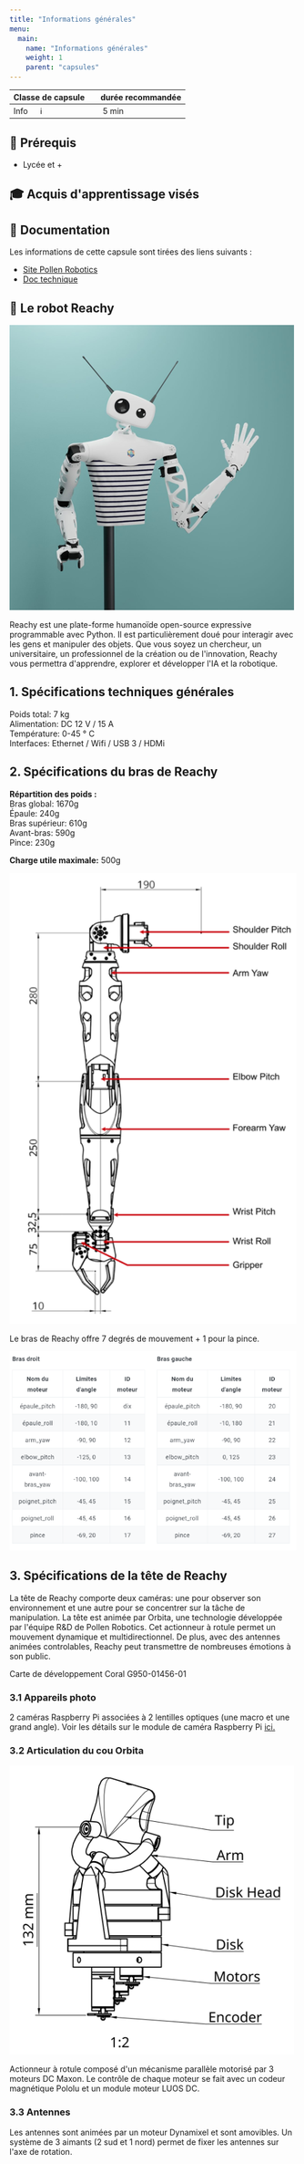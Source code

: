```yaml
---
title: "Informations générales"
menu:
  main:
    name: "Informations générales"
    weight: 1
    parent: "capsules"
---
```


| Classe de capsule  | &emsp;durée recommandée |
|:-------------------|:------------------|
| Info  &emsp;  ℹ️  |&emsp; 5 min      |


## 🎒 Prérequis

- Lycée et +

## 🎓 Acquis d'apprentissage visés 

## 📗 Documentation

Les informations de cette capsule sont tirées des liens suivants :
* [Site Pollen Robotics](https://www.pollen-robotics.com/reachy/)  
* [Doc technique](https://pollen-robotics.github.io/reachy-2019-docs/docs/technical-specifications/)  

## 🤖 Le robot Reachy 

![reachy](img/reachy_hello.png)

Reachy est une plate-forme humanoïde open-source expressive programmable avec Python. Il est particulièrement doué pour interagir avec les gens et manipuler des objets.
Que vous soyez un chercheur, un universitaire, un professionnel de la création ou de l'innovation, Reachy vous permettra d'apprendre, explorer et développer l'IA et la robotique.

## 1. Spécifications techniques générales

Poids total: 7 kg  
Alimentation: DC 12 V / 15 A  
Température: 0-45 ° C  
Interfaces: Ethernet / Wifi / USB 3 / HDMi  

## 2. Spécifications du bras de Reachy
**Répartition des poids :**  
Bras global: 1670g  
Épaule: 240g  
Bras supérieur: 610g  
Avant-bras: 590g  
Pince: 230g  

**Charge utile maximale:** 500g

![bras](img/bras.PNG)

Le bras de Reachy offre 7 degrés de mouvement + 1 pour la pince. 

![angles](img/angleBras.PNG)

## 3. Spécifications de la tête de Reachy 

La tête de Reachy comporte deux caméras: une pour observer son environnement et une autre pour se concentrer sur la tâche de manipulation. La tête est animée par Orbita, une technologie développée par l'équipe R&D de Pollen Robotics. Cet actionneur à rotule permet un mouvement dynamique et multidirectionnel. De plus, avec des antennes animées controlables, Reachy peut transmettre de nombreuses émotions à son public.

Carte de développement Coral G950-01456-01

### 3.1 Appareils photo
2 caméras Raspberry Pi associées à 2 lentilles optiques (une macro et une grand angle). Voir les détails sur le module de caméra Raspberry Pi [ici.](https://www.raspberrypi.org/documentation/hardware/camera/)

### 3.2 Articulation du cou Orbita

![orbita](img/orbita-schema.png)  

Actionneur à rotule composé d'un mécanisme parallèle motorisé par 3 moteurs DC Maxon. Le contrôle de chaque moteur se fait avec un codeur magnétique Pololu et un module moteur LUOS DC.

### 3.3 Antennes
Les antennes sont animées par un moteur Dynamixel et sont amovibles. Un système de 3 aimants (2 sud et 1 nord) permet de fixer les antennes sur l'axe de rotation.
